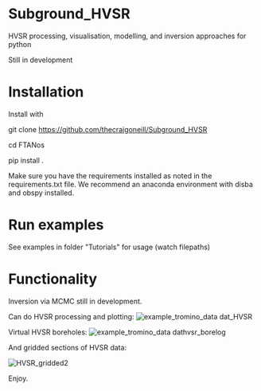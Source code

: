 # Subground_HVSR
HVSR processing, visualisation, modelling, and inversion approaches for python

Still in development

# Installation

Install with 

git clone https://github.com/thecraigoneill/Subground_HVSR

cd FTANos

pip install .

Make sure you have the requirements installed as noted in the requirements.txt file. We recommend an anaconda environment with disba and obspy installed.

# Run examples

See examples in folder "Tutorials" for usage (watch filepaths)

# Functionality
Inversion via MCMC still in development.

Can do HVSR processing and plotting:
![example_tromino_data dat_HVSR](https://github.com/thecraigoneill/Subground_HVSR/assets/30849698/d3fc0693-461f-4188-80b5-22287013775e)

Virtual HVSR boreholes:
![example_tromino_data dathvsr_borelog](https://github.com/thecraigoneill/Subground_HVSR/assets/30849698/402e35f1-1784-4925-a805-89b99214622d)

And gridded sections of HVSR data:

![HVSR_gridded2](https://github.com/thecraigoneill/Subground_HVSR/assets/30849698/5bcda34f-b51d-480d-8eff-5fa60054a8cb)

Enjoy.
